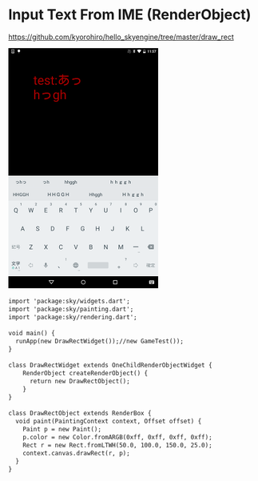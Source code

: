 # Input Text From IME (RenderObject)

https://github.com/kyorohiro/hello_skyengine/tree/master/draw_rect

![](screen.png)

```
import 'package:sky/widgets.dart';
import 'package:sky/painting.dart';
import 'package:sky/rendering.dart';

void main() {
  runApp(new DrawRectWidget());//new GameTest());
}

class DrawRectWidget extends OneChildRenderObjectWidget {
    RenderObject createRenderObject() {
      return new DrawRectObject();
    }
}

class DrawRectObject extends RenderBox {
  void paint(PaintingContext context, Offset offset) {
    Paint p = new Paint();
    p.color = new Color.fromARGB(0xff, 0xff, 0xff, 0xff);
    Rect r = new Rect.fromLTWH(50.0, 100.0, 150.0, 25.0);
    context.canvas.drawRect(r, p);
  }
}
```